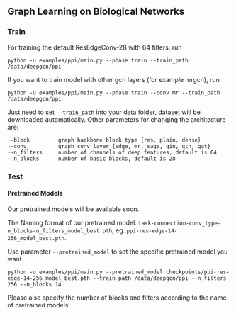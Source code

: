 ## Graph Learning on Biological Networks
### Train

For training the default ResEdgeConv-28 with 64 filters, run
```
python -u examples/ppi/main.py --phase train --train_path /data/deepgcn/ppi
```
If you want to train model with other gcn layers (for example mrgcn), run
```
python -u examples/ppi/main.py --phase train --conv mr --train_path /data/deepgcn/ppi
```

Just need to set `--train_path` into your data folder, dataset will be downloaded automatically.
Other parameters for changing the architecture are:
```
--block         graph backbone block type {res, plain, dense}
--conv          graph conv layer {edge, mr, sage, gin, gcn, gat}
--n_filters     number of channels of deep features, default is 64
--n_blocks      number of basic blocks, default is 28
```
### Test
#### Pretrained Models
Our pretrained models will be available soon.
<!--Our pretrained models can be found [here](https://drive.google.com/drive/u/0/folders/15v_zDUMgpB6pf2F2_YJsDizeyHwe-7Oc).-->
The Naming format of our pretrained model: `task-connection-conv_type-n_blocks-n_filters_model_best.pth`, eg. `ppi-res-edge-14-256_model_best.pth`.

Use parameter `--pretrained_model` to set the specific pretrained model you want. 
```
python -u examples/ppi/main.py --pretrained_model checkpoints/ppi-res-edge-14-256_model_best.pth --train_path /data/deepgcn/ppi --n_filters 256 --n_blocks 14
```
Please also specify the number of blocks and filters according to the name of pretrained models.
